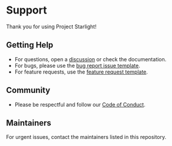 # Support

Thank you for using Project Starlight!

## Getting Help
- For questions, open a [discussion](https://github.com/your-org/Project-Starlight/discussions) or check the documentation.
- For bugs, please use the [bug report issue template](.github/ISSUE_TEMPLATE/bug_report.yml).
- For feature requests, use the [feature request template](.github/ISSUE_TEMPLATE/feature_request.yml).

## Community
- Please be respectful and follow our [Code of Conduct](CODE_OF_CONDUCT.md).

## Maintainers
For urgent issues, contact the maintainers listed in this repository.
